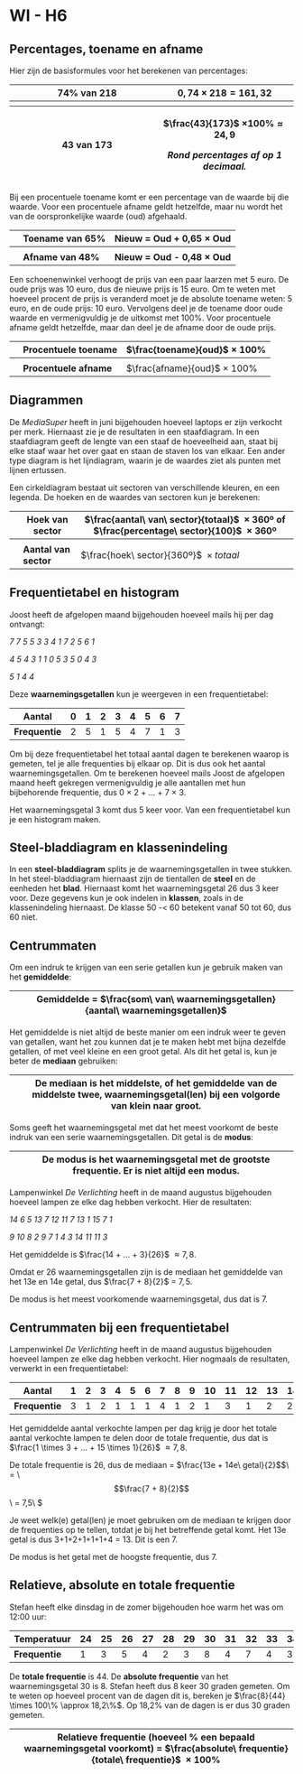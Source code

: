 # WI - H6

## Percentages, toename en afname

Hier zijn de basisformules voor het berekenen van percentages:

<table>
<colgroup>
<col style="width: 1%" />
<col style="width: 49%" />
<col style="width: 49%" />
</colgroup>
<thead>
<tr>
<th></th>
<th><strong>74% van 218</strong></th>
<th><span class="math inline">0, 74 × 218 = 161, 32</span></th>
</tr>
<tr>
<th></th>
<th></th>
<th></th>
</tr>
<tr>
<th></th>
<th><strong>43 van 173</strong></th>
<th><p><span class="math inline">$\frac{43}{173}$</span> <span class="math inline">×100% ≈ 24, 9</span></p>
<p><em><strong>Rond percentages af op 1 decimaal.</strong></em></p></th>
</tr>
</thead>
<tbody>
</tbody>
</table>

Bij een procentuele toename komt er een percentage van de waarde bij die waarde. Voor een procentuele afname geldt hetzelfde, maar nu wordt het van de oorspronkelijke waarde (oud) afgehaald.

|     | **Toename van 65%** | **Nieuw = Oud + 0,65 × Oud** |
|-----|---------------------|------------------------------|
|     |                     |                              |
|     | **Afname van 48%**  | **Nieuw = Oud - 0,48 × Oud** |

Een schoenenwinkel verhoogt de prijs van een paar laarzen met 5 euro. De oude prijs was 10 euro, dus de nieuwe prijs is 15 euro. Om te weten met hoeveel procent de prijs is veranderd moet je de absolute toename weten: 5 euro, en de oude prijs: 10 euro. Vervolgens deel je de toename door oude waarde en vermenigvuldig je de uitkomst met 100%. Voor procentuele afname geldt hetzelfde, maar dan deel je de afname door de oude prijs.

|     | **Procentuele toename** | $\frac{toename}{oud}$$\  \times \ 100\%$ |
|-----|-------------------------|----------------------------------------------|
|     |                         |                                              |
|     | **Procentuele afname**  | $\frac{afname}{oud}$$\  \times \ 100\%$  |

## Diagrammen

De *MediaSuper* heeft in juni bijgehouden hoeveel laptops er zijn verkocht per merk. Hiernaast zie je de resultaten in een staafdiagram. In een staafdiagram geeft de lengte van een staaf de hoeveelheid aan, staat bij elke staaf waar het over gaat en staan de staven los van elkaar. Een ander type diagram is het lijndiagram, waarin je de waardes ziet als punten met lijnen ertussen.

Een cirkeldiagram bestaat uit sectoren van verschillende kleuren, en een legenda. De hoeken en de waardes van sectoren kun je berekenen:

|  | **Hoek van sector** | $\frac{aantal\ van\ sector}{totaal}$$\  \times 360$º of $\frac{percentage\ sector}{100}$$\  \times 360$º |
|----|----|----|
|  |  |  |
|  | **Aantal van sector** | $\frac{hoek\ sector}{360º}$$\  \times totaal$ |

## Frequentietabel en histogram

Joost heeft de afgelopen maand bijgehouden hoeveel mails hij per dag ontvangt:

*<span class="mark">7 7 5 5 3 3 4 1 7 2 5 6 1</span>*

*<span class="mark">4 5 4 3 1 1 0 5 3 5 0 4 3</span>*

*<span class="mark">5 1 4 4</span>*

<span class="mark">Deze **waarnemingsgetallen** kun je weergeven in een frequentietabel:</span>

| **<span class="mark">Aantal</span>** | <span class="mark">0</span> | <span class="mark">1</span> | <span class="mark">2</span> | <span class="mark">3</span> | <span class="mark">4</span> | <span class="mark">5</span> | <span class="mark">6</span> | <span class="mark">7</span> |
|----|----|----|----|----|----|----|----|----|
| **<span class="mark">Frequentie</span>** | <span class="mark">2</span> | <span class="mark">5</span> | <span class="mark">1</span> | <span class="mark">5</span> | <span class="mark">4</span> | <span class="mark">7</span> | <span class="mark">1</span> | <span class="mark">3</span> |

<span class="mark">Om bij deze frequentietabel het totaal aantal dagen te berekenen waarop is gemeten, tel je alle frequenties bij elkaar op. Dit is dus ook het aantal waarnemingsgetallen. Om te berekenen hoeveel mails Joost de afgelopen maand heeft gekregen vermenigvuldig je alle aantallen met hun bijbehorende frequentie, dus 0 × 2 + ... + 7 × 3.</span>

<span class="mark">Het waarnemingsgetal 3 komt dus 5 keer voor. Van een frequentietabel kun je een histogram maken.</span>

## Steel-bladdiagram en klassenindeling

<span class="mark">In een **steel-bladdiagram** splits je de waarnemingsgetallen in twee stukken. In het steel-bladdiagram hiernaast zijn de tientallen de **steel** en de eenheden het **blad**. Hiernaast komt het waarnemingsgetal 26 dus 3 keer voor. Deze gegevens kun je ook indelen in **klassen**, zoals in de klassenindeling hiernaast. De klasse 50 -\< 60 betekent vanaf 50 tot 60, dus 60 niet.</span>

## Centrummaten

Om een indruk te krijgen van een serie getallen kun je gebruik maken van het **gemiddelde**:

|  | **Gemiddelde =** $\frac{som\ van\ waarnemingsgetallen}{aantal\ waarnemingsgetallen}$ |
|----|----|

Het gemiddelde is niet altijd de beste manier om een indruk weer te geven van getallen, want het zou kunnen dat je te maken hebt met bijna dezelfde getallen, of met veel kleine en een groot getal. Als dit het getal is, kun je beter de **mediaan** gebruiken:

|  | **De mediaan is het middelste, of het gemiddelde van de middelste twee, waarnemingsgetal(len) bij een volgorde van klein naar groot.** |
|----|----|

Soms geeft het waarnemingsgetal met dat het meest voorkomt de beste indruk van een serie waarnemingsgetallen. Dit getal is de **modus**:

|  | **De modus is het waarnemingsgetal met de grootste frequentie. Er is niet altijd een modus.** |
|----|----|

<span class="mark">Lampenwinkel *De Verlichting* heeft in de maand augustus bijgehouden hoeveel lampen ze elke dag hebben verkocht. Hier de resultaten:</span>

*<span class="mark">14 6 5 13 7 12 11 7 13 1 15 7 1</span>*

*<span class="mark">9 10 8 2 9 7 1 4 3 14 11 11 3</span>*

Het gemiddelde is $\frac{14 + ... + 3}{26}$$\  \approx 7,8$.

Omdat er 26 waarnemingsgetallen zijn is de mediaan het gemiddelde van het 13e en 14e getal, dus $\frac{7 + 8}{2}$$\  = \ 7,5$.

De modus is het meest voorkomende waarnemingsgetal, dus dat is 7.

## Centrummaten bij een frequentietabel

Lampenwinkel *De Verlichting* heeft in de maand augustus bijgehouden hoeveel lampen ze elke dag hebben verkocht. Hier nogmaals de resultaten, verwerkt in een frequentietabel:

| **<span class="mark">Aantal</span>** | <span class="mark">1</span> | <span class="mark">2</span> | <span class="mark">3</span> | <span class="mark">4</span> | <span class="mark">5</span> | <span class="mark">6</span> | <span class="mark">7</span> | <span class="mark">8</span> | <span class="mark">9</span> | <span class="mark">10</span> | <span class="mark">11</span> | <span class="mark">12</span> | <span class="mark">13</span> | <span class="mark">14</span> | <span class="mark">15</span> |
|----|----|----|----|----|----|----|----|----|----|----|----|----|----|----|----|
| **<span class="mark">Frequentie</span>** | <span class="mark">3</span> | <span class="mark">1</span> | <span class="mark">2</span> | <span class="mark">1</span> | <span class="mark">1</span> | <span class="mark">1</span> | <span class="mark">4</span> | <span class="mark">1</span> | <span class="mark">2</span> | <span class="mark">1</span> | <span class="mark">3</span> | <span class="mark">1</span> | <span class="mark">2</span> | <span class="mark">2</span> | <span class="mark">1</span> |

Het gemiddelde aantal verkochte lampen per dag krijg je door het totale aantal verkochte lampen te delen door de totale frequentie, dus dat is $\frac{1 \times 3 + ... + 15 \times 1}{26}$ $\approx 7,8$.

De totale frequentie is 26, dus de mediaan = $\frac{13e + 14e\ getal}{2}$$\  = \ $$\frac{7 + 8}{2}$$\  = 7,5\ $

Je weet welk(e) getal(len) je moet gebruiken om de mediaan te krijgen door de frequenties op te tellen, totdat je bij het betreffende getal komt. Het 13e getal is dus 3+1+2+1+1+1+4 = 13. Dit is een 7.

De modus is het getal met de hoogste frequentie, dus 7.

## Relatieve, absolute en totale frequentie

Stefan heeft elke dinsdag in de zomer bijgehouden hoe warm het was om 12:00 uur:

| **Temperatuur** | 24  | 25  | 26  | 27  | 28  | 29  | 30  | 31  | 32  | 33  | 34  |
|-----------------|-----|-----|-----|-----|-----|-----|-----|-----|-----|-----|-----|
| **Frequentie**  | 1   | 3   | 5   | 4   | 2   | 3   | 8   | 4   | 7   | 4   | 3   |

De **totale frequentie** is 44. De **absolute frequentie** van het waarnemingsgetal 30 is 8. Stefan heeft dus 8 keer 30 graden gemeten. Om te weten op hoeveel procent van de dagen dit is, bereken je $\frac{8}{44} \times 100\% \approx 18,2\%$. Op 18,2% van de dagen is er dus 30 graden gemeten.

|  | **Relatieve frequentie (hoeveel % een bepaald waarnemingsgetal voorkomt) =** $\frac{absolute\ frequentie}{totale\ frequentie}$$\  \times 100\%$ |
|----|----|
